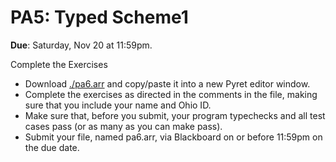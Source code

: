 # PA5: Typed Scheme1

**Due**: Saturday, Nov 20 at 11:59pm.

Complete the Exercises

* Download [./pa6.arr](pa6.arr) and copy/paste it into a new Pyret editor window.
* Complete the exercises as directed in the comments in the file, making sure that you include your name and Ohio ID.
* Make sure that, before you submit, your program typechecks and all test cases pass (or as many as you can make pass).
* Submit your file, named pa6.arr, via Blackboard on or before 11:59pm on the due date.
